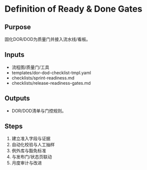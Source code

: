# Definition of Ready & Done Gates

## Purpose

固化DOR/DOD为质量门并接入流水线/看板。

## Inputs

- 流程图/质量门/工具
- templates/dor-dod-checklist-tmpl.yaml
- checklists/sprint-readiness.md
- checklists/release-readiness-gates.md

## Outputs

- DOR/DOD清单与门控规则。

## Steps

1. 建立准入字段与证据
2. 自动化校验与人工抽样
3. 例外库与豁免标准
4. 与发布门/状态页联动
5. 月度审计与改进
